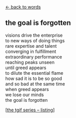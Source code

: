 <div class="goback">
<a href="/words/">&larr; back to words</a>
</div>
<h2>
the goal is forgotten
</h2>
<p>visions drive the enterprise<br>
to new ways of doing things<br>
rare expertise and talent<br>
converging in fulfillment<br>
extraordinary performance<br>
reaching peaks unseen<br>
until greed appears<br>
to dilute the essential flame<br>
how sad it is to be so good<br>
and so bad at the same time<br>
when greed appears<br>
we lose our minds<br>
the goal is forgotten</p>
<p>[<a href="/words/tgif">the tgif series &#0150; listing</a>]</p>
	